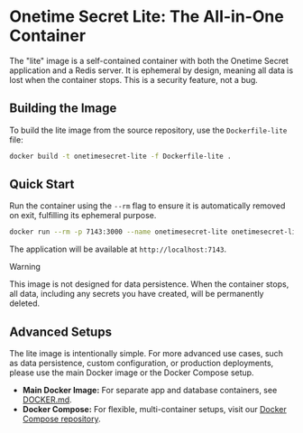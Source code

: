 # Onetime Secret Lite: The All-in-One Container

The "lite" image is a self-contained container with both the Onetime Secret application and a Redis server. It is ephemeral by design, meaning all data is lost when the container stops. This is a security feature, not a bug.

## Building the Image

To build the lite image from the source repository, use the `Dockerfile-lite` file:

```bash
docker build -t onetimesecret-lite -f Dockerfile-lite .
```

## Quick Start

Run the container using the `--rm` flag to ensure it is automatically removed on exit, fulfilling its ephemeral purpose.

```bash
docker run --rm -p 7143:3000 --name onetimesecret-lite onetimesecret-lite
```

The application will be available at `http://localhost:7143`.

> [!WARNING]
> This image is not designed for data persistence. When the container stops, all data, including any secrets you have created, will be permanently deleted.

## Advanced Setups

The lite image is intentionally simple. For more advanced use cases, such as data persistence, custom configuration, or production deployments, please use the main Docker image or the Docker Compose setup.

- **Main Docker Image:** For separate app and database containers, see [DOCKER.md](DOCKER.md).
- **Docker Compose:** For flexible, multi-container setups, visit our [Docker Compose repository](https://github.com/onetimesecret/docker-compose).
